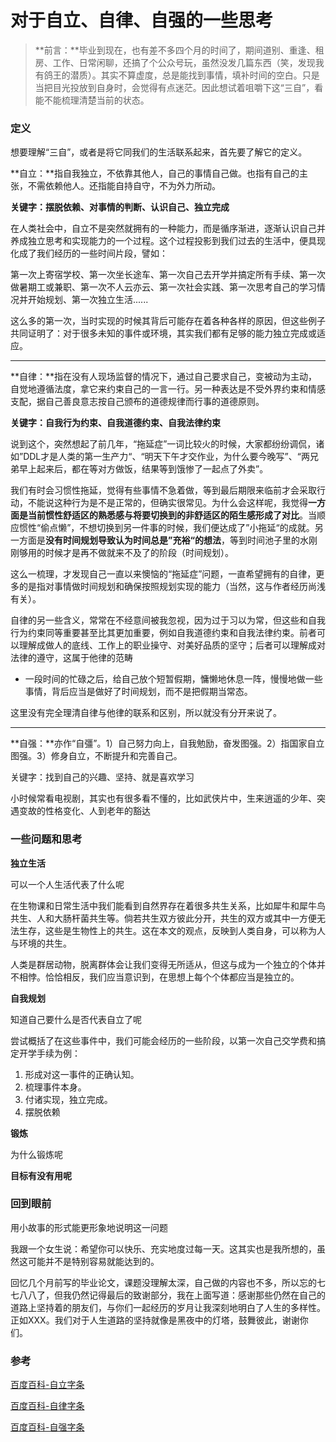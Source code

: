 # 对于自立、自律、自强的一些思考

> **前言：**毕业到现在，也有差不多四个月的时间了，期间道别、重逢、租房、工作、日常闲聊，还搞了个公众号玩，虽然没发几篇东西（笑，发现我有鸽王的潜质）。其实不算虚度，总是能找到事情，填补时间的空白。只是当把目光投放到自身时，会觉得有点迷茫。因此想试着咀嚼下这“三自”，看能不能梳理清楚当前的状态。



### 定义

想要理解“三自”，或者是将它同我们的生活联系起来，首先要了解它的定义。

**自立：**指自我独立，不依靠其他人，自己的事情自己做。也指有自己的主张，不需依赖他人。还指能自持自守，不为外力所动。

**关键字：摆脱依赖、对事情的判断、认识自己、独立完成**

在人类社会中，自立不是突然就拥有的一种能力，而是循序渐进，逐渐认识自己并养成独立思考和实现能力的一个过程。这个过程投影到我们过去的生活中，便具现化成了我们经历的一些时间片段，譬如：

第一次上寄宿学校、第一次坐长途车、第一次自己去开学并搞定所有手续、第一次做暑期工或兼职、第一次不人云亦云、第一次社会实践、第一次思考自己的学习情况并开始规划、第一次独立生活......

这么多的第一次，当时实现的时候其背后可能存在着各种各样的原因，但这些例子共同证明了：对于很多未知的事件或环境，其实我们都有足够的能力独立完成或适应。

---

**自律：**指在没有人现场监督的情况下，通过自己要求自己，变被动为主动，自觉地遵循法度，拿它来约束自己的一言一行。另一种表达是不受外界约束和情感支配，据自己善良意志按自己颁布的道德规律而行事的道德原则。

**关键字：自我行为约束、自我道德约束、自我法律约束**

说到这个，突然想起了前几年，“拖延症”一词比较火的时候，大家都纷纷调侃，诸如”DDL才是人类的第一生产力“、“明天下午才交作业，为什么要今晚写”、“两兄弟早上起来后，都在等对方做饭，结果等到饿惨了一起点了外卖”。

我们有时会习惯性拖延，觉得有些事情不急着做，等到最后期限来临前才会采取行动，不能说这种行为是不是正常的，但确实很常见。为什么会这样呢，我觉得**一方面是当前惯性舒适区的熟悉感与将要切换到的非舒适区的陌生感形成了对比**。当顺应惯性“偷点懒”，不想切换到另一件事的时候，我们便达成了”小拖延“的成就。另一方面是**没有时间规划导致认为时间总是”充裕“的想法**，等到时间池子里的水刚刚够用的时候才是再不做就来不及了的阶段（时间规划）。

这么一梳理，才发现自己一直以来懊恼的“拖延症”问题，一直希望拥有的自律，更多的是指对事情做时间规划和确保按照规划实现的能力（当然，这与作者经历尚浅有关）。

自律的另一些含义，常常在不经意间被我忽视，因为过于习以为常，但这些和自我行为约束同等重要甚至比其更加重要，例如自我道德约束和自我法律约束。前者可以理解成做人的底线、工作上的职业操守、对美好品质的坚守；后者可以理解成对法律的遵守，这属于他律的范畴

* 一段时间的忙碌之后，给自己放个短暂假期，慵懒地休息一阵，慢慢地做一些事情，背后应当是做好了时间规划，而不是把假期当常态。

这里没有完全理清自律与他律的联系和区别，所以就没有分开来说了。

---

**自强：**亦作“自彊”。1）自己努力向上，自我勉励，奋发图强。2）指国家自立图强。3）修身自立，不断提升和完善自己。

关键字：找到自己的兴趣、坚持、就是喜欢学习

小时候常看电视剧，其实也有很多看不懂的，比如武侠片中，生来逍遥的少年、突遇变故的性格变化、人到老年的豁达

### 一些问题和思考

**独立生活**

可以一个人生活代表了什么呢

在生物课和日常生活中我们能看到自然界存在着很多共生关系，比如犀牛和犀牛鸟共生、人和大肠杆菌共生等。倘若共生双方彼此分开，共生的双方或其中一方便无法生存，这些是生物性上的共生。这在本文的观点，反映到人类自身，可以称为人与环境的共生。

人类是群居动物，脱离群体会让我们变得无所适从，但这与成为一个独立的个体并不相悖。恰恰相反，我们应当意识到，在思想上每个个体都应当是独立的。

**自我规划**

知道自己要什么是否代表自立了呢

尝试概括了在这些事件中，我们可能会经历的一些阶段，以第一次自己交学费和搞定开学手续为例：

1. 形成对这一事件的正确认知。
2. 梳理事件本身。
3. 付诸实现，独立完成。
4. 摆脱依赖

**锻炼**

为什么锻炼呢

**目标有没有用呢**

### 回到眼前

用小故事的形式能更形象地说明这一问题

我跟一个女生说：希望你可以快乐、充实地度过每一天。这其实也是我所想的，虽然这可能并不是特别容易就能达到的。

回忆几个月前写的毕业论文，课题没理解太深，自己做的内容也不多，所以忘的七七八八了，但我仍然记得最后的致谢部分，我在上面写道：感谢那些仍然在自己的道路上坚持着的朋友们，与你们一起经历的岁月让我深刻地明白了人生的多样性。正如XXX。我们对于人生道路的坚持就像是黑夜中的灯塔，鼓舞彼此，谢谢你们。



### 参考

[百度百科-自立字条]()

[百度百科-自律字条]()

[百度百科-自强字条]()